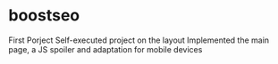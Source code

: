# boostseo
First Porject
Self-executed project on the layout
Implemented the main page, a JS spoiler and adaptation for mobile devices
